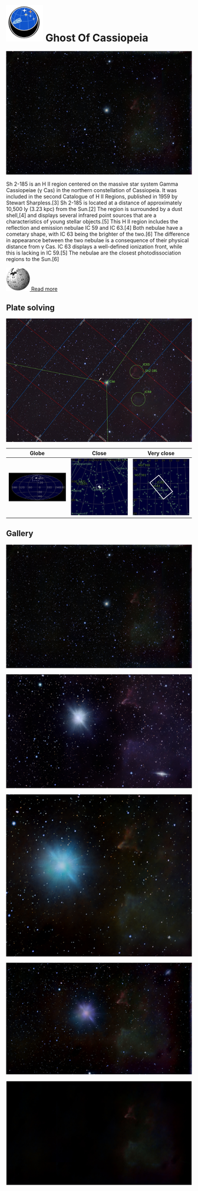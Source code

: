 # ![](..//Imaging//Common/pyl-tiny.png) Ghost Of Cassiopeia
![](..//Imaging//HD/Ghost_Of_Cassiopeia+00+co.jpg)

Sh 2-185 is an H II region centered on the massive star system Gamma Cassiopeiae (γ Cas) in the northern constellation of Cassiopeia. It was included in the second Catalogue of H II Regions, published in 1959 by Stewart Sharpless.[3] Sh 2-185 is located at a distance of approximately 10,500 ly (3.23 kpc) from the Sun.[2] The region is surrounded by a dust shell,[4] and displays several infrared point sources that are a characteristics of young stellar objects.[5] This H II region includes the reflection and emission nebulae IC 59 and IC 63.[4] Both nebulae have a cometary shape, with IC 63 being the brighter of the two.[6] The difference in appearance between the two nebulae is a consequence of their physical distance from γ Cas. IC 63 displays a well-defined ionization front, while this is lacking in IC 59.[5] The nebulae are the closest photodissociation regions to the Sun.[6]

[![](..//Imaging//Common/Wikipedia.png) Read more](https://en.wikipedia.org/wiki/Sh_2-185)
## Plate solving 


![IMG](..//Imaging//HD/Ghost_Of_Cassiopeia_Annotated.jpg)


| Globe | Close | Very close |
| ----- | ----- | ----- |
|![IMG](..//Imaging//HD/Ghost_Of_Cassiopeia_Globe.jpg) |![IMG](..//Imaging//HD/Ghost_Of_Cassiopeia_Close.jpg) |![IMG](..//Imaging//HD/Ghost_Of_Cassiopeia_Closer.jpg) |

## Gallery
![IMG](..//Imaging//HD/Ghost_Of_Cassiopeia+00+co.jpg) 

![IMG](..//Imaging//HD/Ghost_Of_Cassiopeia+01+co.jpg) 

![IMG](..//Imaging//HD/Ghost_Of_Cassiopeia+02+co.jpg) 

![IMG](..//Imaging//HD/Ghost_Of_Cassiopeia+03+co.jpg) 

![](..//Imaging//HD/Ghost_Of_Cassiopeia+00+bg.jpg)
